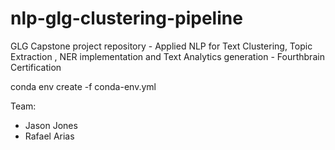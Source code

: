 # nlp-glg-clustering-pipeline

GLG Capstone project repository - Applied NLP for Text Clustering, Topic Extraction , NER implementation and Text Analytics generation - Fourthbrain  Certification

conda env create -f conda-env.yml



Team: 
* Jason Jones
* Rafael Arias
